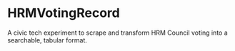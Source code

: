# HRMVotingRecord
A civic tech experiment to scrape and transform HRM Council voting into a searchable, tabular format.
